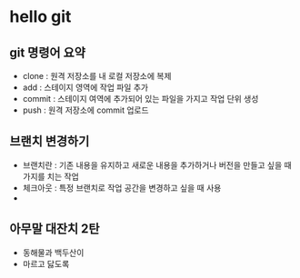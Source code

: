 # hello git

## git 명령어 요약

- clone : 원격 저장소를 내 로컬 저장소에 복제
- add : 스테이지 영역에 작업 파일 추가
- commit : 스테이지 여역에 추가되어 있는 파일을 가지고 작업 단위 생성
- push : 원격 저장소에 commit 업로드

## 브랜치 변경하기
- 브랜치란 : 기존 내용을 유지하고 새로운 내용을 추가하거나 버전을 만들고 싶을 때 가지를 치는 작업
- 체크아웃 : 특정 브랜치로 작업 공간을 변경하고 싶을 때 사용
- 

## 아무말 대잔치 2탄
- 동해물과 백두산이
- 마르고 닳도록